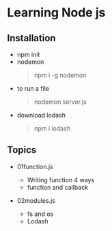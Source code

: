 # Learning Node js

## Installation
-   npm init
-   nodemon
    > npm i -g nodemon
- to run a file
    > nodemon server.js
- download lodash
    > npm i lodash


## Topics
- 01function.js
    -   Writing function 4 ways
    -   function and callback

- 02modules.js
    - fs and os
    - Lodash